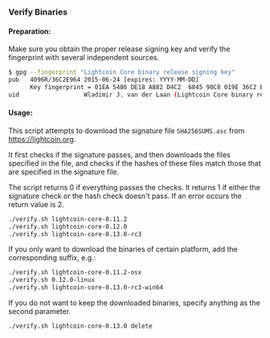 ### Verify Binaries

#### Preparation:

Make sure you obtain the proper release signing key and verify the fingerprint with several independent sources.

```sh
$ gpg --fingerprint "Lightcoin Core binary release signing key"
pub   4096R/36C2E964 2015-06-24 [expires: YYYY-MM-DD]
      Key fingerprint = 01EA 5486 DE18 A882 D4C2  6845 90C8 019E 36C2 E964
uid                  Wladimir J. van der Laan (Lightcoin Core binary release signing key) <laanwj@gmail.com>
```

#### Usage:

This script attempts to download the signature file `SHA256SUMS.asc` from https://lightcoin.org.

It first checks if the signature passes, and then downloads the files specified in the file, and checks if the hashes of these files match those that are specified in the signature file.

The script returns 0 if everything passes the checks. It returns 1 if either the signature check or the hash check doesn't pass. If an error occurs the return value is 2.


```sh
./verify.sh lightcoin-core-0.11.2
./verify.sh lightcoin-core-0.12.0
./verify.sh lightcoin-core-0.13.0-rc3
```

If you only want to download the binaries of certain platform, add the corresponding suffix, e.g.:

```sh
./verify.sh lightcoin-core-0.11.2-osx
./verify.sh 0.12.0-linux
./verify.sh lightcoin-core-0.13.0-rc3-win64
```

If you do not want to keep the downloaded binaries, specify anything as the second parameter.

```sh
./verify.sh lightcoin-core-0.13.0 delete
```

